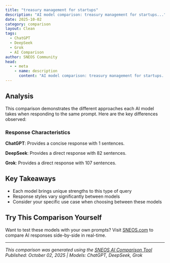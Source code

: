 ```yaml
---
title: "treasury management for startups"
description: "AI model comparison: treasury management for startups..."
date: 2025-10-02
category: comparison
layout: Clean
tags:
  - ChatGPT
  - DeepSeek
  - Grok
  - AI Comparison
author: SNEOS Community
head:
  - - meta
    - name: description
      content: "AI model comparison: treasury management for startups..."
---
```


<ChatComparison
  title="treasury management for startups"
  prompt="treasury management for startups"
  :responses='{
    "ChatGPT": "Treasury management for startups involves managing the company&#x27;s financial assets and liabilities, ensuring liquidity, managing cash flow, and mitigating financial risks. Effective treasury management can help startups grow sustainably and navigate the challenges of fluctuating revenues, investments, and operational expenses. Here are key considerations and best practices for startups regarding treasury management:\n\n### 1. **Establish a Cash Management System**\n   - **Cash Flow Forecasting:** Regularly forecast cash inflows and outflows to anticipate funding needs and avoid liquidity issues. Plan for different scenarios (best case, worst case, etc.).\n   - **Daily Cash Positioning:** Keep track of daily cash balances to analyze daily liquidity and make informed decisions.\n\n### 2. **Optimize Cash Reserves**\n   - **Cash Reserves Policy:** Determine how much cash should be kept on hand for emergencies versus how much can be invested or used for operations.\n   - **Interest-Earning Accounts:** Utilize interest-earning accounts or short-term investments to optimize cash reserves without sacrificing liquidity.\n\n### 3. **Banking Relationships**\n   - **Choose the Right Banking Partner:** Select a bank that understands startup dynamics and offers favorable terms, including low fees and integrations for financial tools.\n   - **Utilize Technology:** Leverage online banking tools and applications that streamline cash management processes.\n\n### 4. **Funding and Investment Strategy**\n   - **Funding Sources:** Know your funding options (equity, debt, grants, angel investors, venture capital) and the implications. Maintain relationships with potential investors.\n   - **Investment Strategy:** Identify where surplus cash can be invested to yield the best returns while considering risk tolerance.\n\n### 5. **Risk Management**\n   - **Identify Risks:** Assess risks such as currency fluctuations, interest rate changes, and credit risks. Establish a plan to mitigate these risks.\n   - **Insurance:** Invest in appropriate insurance products to protect against operational risks, including cybersecurity and liability.\n\n### 6. **Payment Processing**\n   - **Streamline Accounts Payable and Receivable:** Use technology to automate invoicing and payment collections to improve cash flow.\n   - **Negotiate Payment Terms:** Work with suppliers to negotiate favorable payment terms that can help improve cash flow.\n\n### 7. **Compliance and Reporting**\n   - **Financial Reporting:** Create regular financial reports to monitor budget vs. actual performance and other key performance indicators (KPIs).\n   - **Regulatory Compliance:** Stay informed about regulations that may affect treasury operations, such as tax requirements and SEC regulations, particularly if planning for an IPO.\n\n### 8. **Treasury Policies and Procedures**\n   - **Develop Treasury Policies:** Establish clear policies for cash management, risk management, and investment to guide decision-making.\n   - **Regular Reviews:** Assess and update treasury policies periodically to adapt to changing business needs and market conditions.\n\n### 9. **Leverage Fintech Solutions**\n   - **Utilize Treasury Management Systems (TMS):** Consider using treasury management software to help automate processes such as cash management, reporting, and risk analysis.\n   - **Explore Payment Solutions:** Use digital payment solutions to facilitate transactions and manage payables and receivables efficiently.\n\n### 10. **Financial Education and Expertise**\n   - **Build a Knowledgeable Team:** Ensure that your finance team is skilled in treasury management principles and tools.\n   - **Continuous Learning:** Stay updated on treasury management trends, regulations, and best practices through courses, seminars, and webinars.\n\n### Conclusion\nEffective treasury management is essential for startups to ensure they have the necessary liquidity to operate and grow. By following these principles, startups can create a robust financial foundation that supports long-term success.",
    "DeepSeek": "Of course. Treasury management is a critical, yet often overlooked, function for startups. While it might sound like a concern only for large corporations, effective treasury management is what separates startups that survive and scale from those that run out of cash.\n\nFor a startup, treasury management is fundamentally about **managing cash flow, mitigating financial risk, and ensuring the company has the liquidity to execute its business plan.**\n\nHere is a comprehensive guide to treasury management for startups, broken down by stage and key principles.\n\n---\n\n### The Core Pillars of Startup Treasury Management\n\nThink of treasury management as built on these four pillars:\n\n1.  **Cash Visibility \u0026 Forecasting:** Knowing exactly how much cash you have now and how much you will have in the future.\n2.  **Cash Collection \u0026 Disbursement:** How you get money in (from customers) and how you send money out (to vendors, employees).\n3.  **Liquidity \u0026 Risk Management:** Ensuring you don\u0027t run out of cash and protecting against financial risks (e.g., fraud, currency fluctuations).\n4.  **Funding \u0026 Banking Relationships:** Managing your funding (equity, debt) and your relationship with banks and financial service providers.\n\n---\n\n### Stage-by-Stage Guide\n\n#### Stage 1: Pre-Seed / Seed (0 - ~$1M ARR)\n**Focus: Survival and Basic Discipline**\n\n*   **Primary Goal:** Don\u0027t run out of cash. Extend your runway as long as possible.\n*   **Key Activities:**\n    *   **Open a Dedicated Business Bank Account:** Never mix personal and business finances.\n    *   **Basic Cash Flow Forecasting:** Create a simple spreadsheet projecting cash inflows and outflows for the next 12-18 months. Update it weekly.\n    *   **Monitor Burn Rate:** Calculate your gross and net burn rate monthly. (Gross burn = total cash spent per month. Net burn = cash spent minus cash earned).\n    *   **Implement Basic Spend Controls:** Use a company card (like Brex, Ramp, or a simple corporate credit/debit card) and require receipts for all expenses.\n    *   **Choose a Payment Processor:** Set up Stripe, PayPal, or similar to accept customer payments easily.\n    *   **Build a Relationship:** Even at this stage, introduce yourself to a banker at a bank known for working with startups (e.g., SVB, First Republic successors, Mercury, Silicon Valley Bank UK).\n\n#### Stage 2: Series A (~$1M - $10M ARR)\n**Focus: Scaling and Building Processes**\n\n*   **Primary Goal:** Fund the growth plan efficiently and build scalable financial infrastructure.\n*   **Key Activities:**\n    *   **Formalize Cash Forecasting:** Move to a more robust, 13-week rolling cash flow forecast. This is your most important financial document.\n    *   **Implement an AP/AR Process:**\n        *   **Accounts Payable (AP):** Systematize bill payments. Use bill.com or similar to manage approvals and ensure you don\u0027t pay late (damaging credit) or too early (hurting cash flow).\n        *   **Accounts Receivable (AR):** Actively manage collections. Send invoices promptly and follow up on late payments.\n    *   **Manage Your Raise:** Park the Series A funds in a secure, interest-bearing account. Create a plan for how the capital will be deployed over time (a \u0022capital deployment plan\u0022).\n    *   **Explore Debt Financing:** Consider a venture debt line of credit to extend your runway without further dilution, often used for funding capital expenditures like hardware.\n    *   **Consider Treasury Management:** If you have significant cash (\u003E$1M), explore simple sweeps into money market funds or short-term treasuries to earn a small return while keeping funds liquid.\n\n#### Stage 3: Series B and Beyond ($10M\u002B ARR)\n**Focus: Optimization and Sophistication**\n\n*   **Primary Goal:** Optimize financial returns and manage complex risks.\n*   **Key Activities:**\n    *   **Hire a Fractional or Full-Time Treasurer/CFO:** This is no longer a task for the CEO or a junior accountant.\n    *   **Sophisticated Cash Forecasting:** Use dedicated software (like Trovata, CashAnalytics) for real-time forecasting and scenario planning (\u0022What if we lose our biggest customer?\u0022 \u0022What if we double our sales team?\u0022).\n    *   **Formal Investment Policy:** Create a board-approved policy dictating where excess cash can be invested (e.g., only in FDIC-insured accounts, government bonds, specific money market funds) to prioritize safety and liquidity over yield.\n    *   **FX \u0026 Risk Management:** If you have international operations, hedge against currency fluctuations.\n    *   **Bank Relationship Management:** Diversify banking relationships and formally manage them to negotiate better terms and ensure access to capital.\n\n---\n\n### Essential Tools for Modern Startups\n\n*   **Banking:** **Mercury**, **Brex**, SVB (for established startups), and regional banks.\n*   **Spend Management:** **Ramp**, **Brex**, **Spendesk**. These combine corporate cards with expense management and AP automation.\n*   **Forecasting \u0026 Visibility:** **Float**, **Gusto**, **Trovata**. Many modern banks have these analytics built-in.\n*   **Payments \u0026 Invoicing:** **Stripe**, **Bill.com**, **QuickBooks Online**.\n*   **Accounting:** **QuickBooks Online**, **Xero**. The foundation that everything else connects to.\n\n### Common Pitfalls to Avoid\n\n1.  **Treating Revenue as Profit:** A large sale doesn\u0027t matter until the cash is in the bank. Manage on a cash basis, not just an accrual accounting basis.\n2.  **Ignoring the 13-Week Cash Flow Forecast:** This is your early warning system. Without it, you are flying blind.\n3.  **Letting Customers Pay Late:** Be proactive with collections. Every day an invoice is unpaid is a day of runway lost.\n4.  **No Spend Controls:** Letting employees spend without oversight leads to wasted cash.\n5.  **Holding Too Much \u0022Lazy\u0022 Cash:** While safety is key, keeping hundreds of thousands in a non-interest-bearing checking account is a lost opportunity.\n6.  **Failing to Build Banking Relationships:** Don\u0027t wait until you need a loan to talk to your banker.\n\n### The \u0022Treasury Mindset\u0022 for Founders\n\nUltimately, treasury management for a founder is about cultivating a mindset of **vigilance and foresight.**\n\n*   **Ask \u0022What is our cash position?\u0022** daily.\n*   **Understand your key metrics:** Runway, Burn Rate, Cash Conversion Cycle.\n*   **Be paranoid about your bank balances and reconciliations.**\n*   **Plan for the worst-case scenario.** Have a \u0022go-dark\u0022 plan that shows what you would cut if you lost a major funding source or customer.\n\nBy implementing these practices early, you build a foundation of financial discipline that will make your startup more resilient, more attractive to investors, and far more likely to achieve long-term success.",
    "Grok": "Treasury management for startups is a critical yet often overlooked aspect of financial strategy. It involves managing a company\u0027s cash flow, liquidity, investments, and financial risks to ensure the business has the necessary funds to operate, grow, and weather unexpected challenges. For startups, which often operate with limited resources and face high uncertainty, effective treasury management can be the difference between survival and failure. Below, I\u2019ll break down the key components and strategies for treasury management tailored to startups.\n\n---\n\n### **Why Treasury Management Matters for Startups**\nStartups typically face:\n- **Limited cash reserves**: Many startups operate on tight budgets with funding tied to specific milestones.\n- **Unpredictable cash flow**: Revenue may be irregular, especially in early stages, while expenses (e.g., payroll, rent) are often fixed.\n- **Funding dependency**: Reliance on venture capital, loans, or other external financing creates pressure to manage cash burn.\n- **High growth costs**: Scaling operations often requires significant investment in hiring, marketing, and infrastructure.\n- **Financial risks**: Currency fluctuations, interest rate changes, or supplier payment delays can disrupt operations.\n\nEffective treasury management ensures that a startup can meet its short-term obligations, avoid cash crunches, and allocate resources for growth.\n\n---\n\n### **Key Components of Treasury Management for Startups**\n1. **Cash Flow Management**\n   - **Forecasting**: Create rolling cash flow projections (weekly or monthly) to predict inflows (e.g., revenue, funding) and outflows (e.g., payroll, rent, marketing). Tools like QuickBooks, Xero, or Excel templates can help.\n   - **Burn Rate Monitoring**: Track how quickly you\u2019re spending cash (monthly burn rate) to understand your runway (how long you can operate before running out of money). For example:\n     - Monthly Burn Rate = Total Expenses - Total Revenue\n     - Runway = Cash Reserves / Monthly Burn Rate\n   - **Cash Flow Optimization**: Delay non-essential expenses, negotiate better payment terms with suppliers (e.g., Net 60 instead of Net 30), and incentivize early customer payments (e.g., discounts for upfront payment).\n\n2. **Liquidity Management**\n   - Maintain enough liquid assets (cash or easily convertible assets) to cover at least 6-12 months of operating expenses, depending on your industry and funding situation.\n   - Avoid tying up too much cash in illiquid investments or inventory that can\u2019t be quickly sold.\n   - Set up a cash reserve or emergency fund for unexpected disruptions (e.g., delayed funding rounds or market downturns).\n\n3. **Banking and Accounts**\n   - Open a business bank account separate from personal accounts to maintain clear financial records and build credibility with investors.\n   - Use high-yield savings accounts or money market accounts for excess cash to earn interest while keeping funds accessible.\n   - Consider multiple bank accounts for different purposes (e.g., operating expenses, payroll, emergency fund) to improve tracking and control.\n   - Explore banking partners that cater to startups, such as Silicon Valley Bank (SVB) or Mercury, which offer tailored services like venture debt or fundraising support.\n\n4. **Funding and Capital Management**\n   - Align cash reserves with funding milestones. For example, ensure you have enough cash to reach the next funding round or revenue target.\n   - Understand the terms of any debt or equity financing (e.g., interest rates, repayment schedules, equity dilution) and their impact on cash flow.\n   - Plan for fundraising well in advance, as the process can take 6-12 months. Avoid running out of cash during negotiations.\n\n5. **Expense Control**\n   - Implement strict budgeting and review spending regularly. Use tools like Expensify or Brex to track and manage employee expenses.\n   - Prioritize spending on revenue-generating activities (e.g., product development, marketing) over discretionary costs (e.g., fancy office space).\n   - Negotiate with vendors for bulk discounts or deferred payments, especially if you\u2019re a high-growth startup with future purchasing potential.\n\n6. **Risk Management**\n   - **Currency Risk**: If operating internationally, use hedging tools (e.g., forward contracts) or multi-currency accounts (e.g., Wise, Revolut) to mitigate exchange rate volatility.\n   - **Interest Rate Risk**: If you have loans, consider fixed-rate options to avoid surprises if rates rise.\n   - **Fraud and Cybersecurity**: Protect against fraud by using secure payment systems, setting up dual approvals for large transactions, and regularly monitoring accounts for unusual activity.\n\n7. **Investment of Surplus Cash**\n   - For startups with excess cash (e.g., post-funding round), invest in low-risk, short-term instruments like Treasury bills, certificates of deposit (CDs), or money market funds to earn a return without jeopardizing liquidity.\n   - Avoid speculative investments (e.g., stocks, crypto) with operational funds, as startups can\u2019t afford significant losses.\n\n---\n\n### **Best Practices for Startups**\n1. **Hire or Consult Experts Early**\n   - While many early-stage startups can\u2019t afford a full-time CFO or treasurer, consider hiring a fractional CFO or financial consultant to set up systems and provide strategic advice.\n   - Use accounting software or outsource bookkeeping to maintain accurate records.\n\n2. **Automate Where Possible**\n   - Use tools like Bill.com for accounts payable/receivable, Stripe or PayPal for payments, and Gusto for payroll to save time and reduce errors.\n   - Automate bank reconciliations and cash flow tracking with software integrations.\n\n3. **Build Strong Relationships with Stakeholders**\n   - Communicate transparently with investors about cash position and burn rate to build trust and secure future funding.\n   - Work closely with banks to access credit lines, overdraft protection, or other financial tools if needed.\n\n4. **Plan for Different Scenarios**\n   - Create best-case, worst-case, and most-likely cash flow scenarios to prepare for unexpected challenges like losing a major customer or delayed funding.\n   - Stress-test your runway under adverse conditions (e.g., a 20% drop in revenue).\n\n5. **Monitor Key Metrics**\n   - Track metrics like cash runway, burn rate, and working capital (current assets minus current liabilities) regularly.\n   - Set up dashboards with tools like Tableau or Google Data Studio for real-time visibility into financial health.\n\n---\n\n### **Common Mistakes to Avoid**\n- **Underestimating Cash Needs**: Many startups fail because they run out of cash unexpectedly. Always build a buffer into your forecasts.\n- **Over-Spending Post-Funding**: A large funding round can lead to reckless spending. Stick to a disciplined budget.\n- **Ignoring Payment Terms**: Late payments to vendors or employees can damage relationships and disrupt operations. Pay on time or negotiate extensions proactively.\n- **Lack of Documentation**: Poor financial records can deter investors or complicate audits. Maintain clear, organized records from day one.\n\n---\n\n### **Tools and Resources for Startups**\n- **Accounting Software**: QuickBooks, Xero, Wave (for smaller budgets)\n- **Cash Flow Tools**: Float, Pulse, or Dryrun for forecasting\n- **Banking for Startups**: Mercury, Brex, Silicon Valley Bank\n- **Payment Processing**: Stripe, Square, PayPal\n- **Expense Management**: Expensify, Ramp, Divvy\n\n---\n\n### **When to Scale Treasury Management**\nAs your startup grows, treasury management becomes more complex. Consider hiring a dedicated finance team or treasurer when:\n- Annual revenue exceeds $10M or you\u2019ve raised a Series B round.\n- You\u2019re expanding internationally, requiring currency and compliance management.\n- You\u2019re managing significant debt or multiple funding sources.\n\n---\n\n### **Conclusion**\nFor startups, treasury management isn\u2019t just about balancing the books\u2014it\u2019s about ensuring survival and creating a foundation for growth. By focusing on cash flow forecasting, maintaining liquidity, controlling expenses, and mitigating risks, startups can navigate the financial challenges of early-stage growth. Start with simple systems and tools, and scale your approach as your business matures. If resources are limited, prioritize transparency, discipline, and regular monitoring to keep your startup financially healthy. \n\nIf you have specific questions (e.g., cash flow forecasting templates, banking recommendations, or risk management strategies), feel free to ask!"
  }'
  published-date="11:50"
/>

## Analysis

This comparison demonstrates the different approaches each AI model takes when responding to the same prompt. Here are the key differences observed:

### Response Characteristics

**ChatGPT**: Provides a concise response with 1 sentences. 

**DeepSeek**: Provides a direct response with 82 sentences. 

**Grok**: Provides a direct response with 107 sentences. 

## Key Takeaways

- Each model brings unique strengths to this type of query
- Response styles vary significantly between models
- Consider your specific use case when choosing between these models

## Try This Comparison Yourself

Want to test these models with your own prompts? Visit [SNEOS.com](https://sneos.com) to compare AI responses side-by-side in real-time.

---

*This comparison was generated using the [SNEOS AI Comparison Tool](https://sneos.com)*
*Published: October 02, 2025 | Models: ChatGPT, DeepSeek, Grok*
